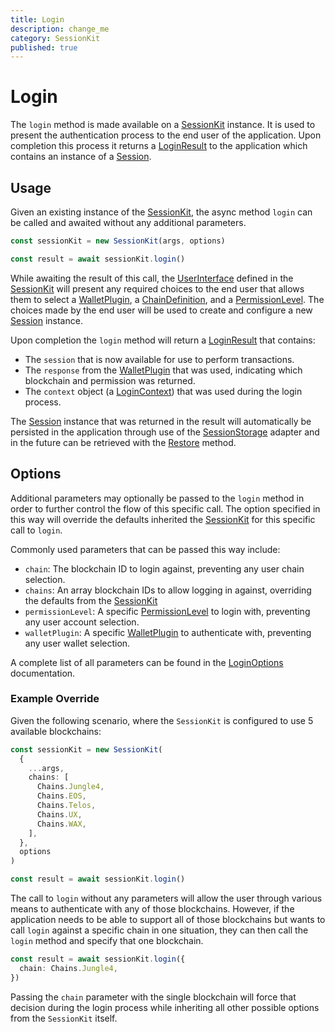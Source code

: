 ```yaml
---
title: Login
description: change_me
category: SessionKit
published: true
---
```


# Login

The `login` method is made available on a [SessionKit](/docs/session-kit/session-kit-factory) instance. It is used to present the authentication process to the end user of the application. Upon completion this process it returns a [LoginResult](/docs/session-kit/login-result) to the application which contains an instance of a [Session](/docs/session-kit/session).

## Usage

Given an existing instance of the [SessionKit](/docs/session-kit/session-kit-factory), the async method `login` can be called and awaited without any additional parameters.

```ts
const sessionKit = new SessionKit(args, options)

const result = await sessionKit.login()
```

While awaiting the result of this call, the [UserInterface](/docs/session-kit/plugin-user-interface) defined in the [SessionKit](/docs/session-kit/session-kit-factory) will present any required choices to the end user that allows them to select a [WalletPlugin](/docs/session-kit/plugin-wallet), a [ChainDefinition](/docs/utilities/common-library#chaindefinition), and a [PermissionLevel](#). The choices made by the end user will be used to create and configure a new [Session](/docs/session-kit/session) instance.

Upon completion the `login` method will return a [LoginResult](/docs/session-kit/login-result) that contains:

- The `session` that is now available for use to perform transactions.
- The `response` from the [WalletPlugin](/docs/session-kit/plugin-wallet) that was used, indicating which blockchain and permission was returned.
- The `context` object (a [LoginContext](/docs/session-kit/login-context)) that was used during the login process.

The [Session](/docs/session-kit/session) instance that was returned in the result will automatically be persisted in the application through use of the [SessionStorage](/docs/session-kit/session-storage) adapter and in the future can be retrieved with the [Restore](/docs/session-kit/restore) method.

## Options

Additional parameters may optionally be passed to the `login` method in order to further control the flow of this specific call. The option specified in this way will override the defaults inherited the [SessionKit](/docs/session-kit/session-kit-factory) for this specific call to `login`.

Commonly used parameters that can be passed this way include:

- `chain`: The blockchain ID to login against, preventing any user chain selection.
- `chains`: An array blockchain IDs to allow logging in against, overriding the defaults from the [SessionKit](/docs/session-kit/session-kit-factory)
- `permissionLevel`: A specific [PermissionLevel](#) to login with, preventing any user account selection.
- `walletPlugin`: A specific [WalletPlugin](/docs/session-kit/plugin-wallet) to authenticate with, preventing any user wallet selection.

A complete list of all parameters can be found in the [LoginOptions](https://wharfkit.github.io/session/interfaces/LoginOptions.html) documentation.

### Example Override

Given the following scenario, where the `SessionKit` is configured to use 5 available blockchains:

```ts
const sessionKit = new SessionKit(
  {
    ...args,
    chains: [
      Chains.Jungle4,
      Chains.EOS,
      Chains.Telos,
      Chains.UX,
      Chains.WAX,
    ],
  },
  options
)

const result = await sessionKit.login()
```

The call to `login` without any parameters will allow the user through various means to authenticate with any of those blockchains. However, if the application needs to be able to support all of those blockchains but wants to call `login` against a specific chain in one situation, they can then call the `login` method and specify that one blockchain.

```ts
const result = await sessionKit.login({
  chain: Chains.Jungle4,
})
```

Passing the `chain` parameter with the single blockchain will force that decision during the login process while inheriting all other possible options from the `SessionKit` itself.
